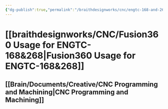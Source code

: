 ```yaml
---
{"dg-publish":true,"permalink":"/braithdesignworks/cnc/engtc-168-and-268-computer-numerical-control/"}
---
```


# [[braithdesignworks/CNC/Fusion360 Usage for ENGTC-168&268\|Fusion360 Usage for ENGTC-168&268]]

## [[Brain/Documents/Creative/CNC Programming and Machining\|CNC Programming and Machining]]
